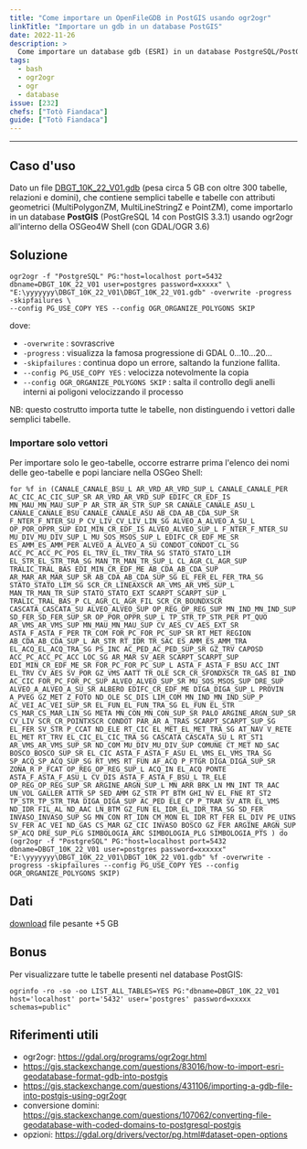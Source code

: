 ```yaml
---
title: "Come importare un OpenFileGDB in PostGIS usando ogr2ogr"
linkTitle: "Importare un gdb in un database PostGIS"
date: 2022-11-26
description: >
  Come importare un database gdb (ESRI) in un database PostgreSQL/PostGIS
tags:
  - bash
  - ogr2ogr
  - ogr
  - database
issue: [232]
chefs: ["Totò Fiandaca"]
guide: ["Totò Fiandaca"]
---
```


---

## Caso d'uso

Dato un file [DBGT_10K_22_V01.gdb](https://www.sardegnageoportale.it/index.php?xsl=2420&s=40&v=9&c=95645&es=6603&na=1&n=100&esp=1&tb=14401) (pesa circa 5 GB con oltre 300 tabelle, relazioni e domini), che contiene semplici tabelle e tabelle con attributi geometrici (MultiPolygonZM, MultiLineStringZ e PointZM), come importarlo in un database **PostGIS** (PostGreSQL 14 con PostGIS 3.3.1) usando ogr2ogr all'interno della OSGeo4W Shell (con GDAL/OGR 3.6)

## Soluzione

```
ogr2ogr -f "PostgreSQL" PG:"host=localhost port=5432 dbname=DBGT_10K_22_V01 user=postgres password=xxxxx" \
"E:\yyyyyyy\DBGT_10K_22_V01\DBGT_10K_22_V01.gdb" -overwrite -progress -skipfailures \
--config PG_USE_COPY YES --config OGR_ORGANIZE_POLYGONS SKIP
```

dove:
- `-overwrite` : sovrascrive
- `-progress` : visualizza la famosa progressione di GDAL 0...10...20...
- `-skipfailures` : continua dopo un errore, saltando la funzione fallita.
- `--config PG_USE_COPY YES` : velocizza notevolmente la copia
- `--config OGR_ORGANIZE_POLYGONS SKIP` : salta il controllo degli anelli interni ai poligoni velocizzando il processo

NB: questo costrutto importa tutte le tabelle, non distinguendo i vettori dalle semplici tabelle.

### Importare solo vettori

Per importare solo le geo-tabelle, occorre estrarre prima l'elenco dei nomi delle geo-tabelle e popi lanciare nella OSGeo Shell:

```
for %f in (CANALE_CANALE_BSU_L AR_VRD_AR_VRD_SUP_L CANALE_CANALE_PER AC_CIC_AC_CIC_SUP_SR AR_VRD_AR_VRD_SUP EDIFC_CR_EDF_IS MN_MAU_MN_MAU_SUP_P AR_STR_AR_STR_SUP_SR CANALE_CANALE_ASU_L CANALE_CANALE_BSU CANALE_CANALE_ASU AB_CDA_AB_CDA_SUP_SR F_NTER_F_NTER_SU_P CV_LIV_CV_LIV_LIN_SG ALVEO_A_ALVEO_A_SU_L OP_POR_OPPR_SUP EDI_MIN_CR_EDF_IS ALVEO_ALVEO_SUP_L F_NTER_F_NTER_SU MU_DIV_MU_DIV_SUP_L MU_SOS_MSOS_SUP_L EDIFC_CR_EDF_ME_SR ES_AMM_ES_AMM_PER ALVEO_A_ALVEO_A_SU CONDOT_CONDOT_CL_SG ACC_PC_ACC_PC_POS EL_TRV_EL_TRV_TRA_SG STATO_STATO_LIM EL_STR_EL_STR_TRA_SG MAN_TR_MAN_TR_SUP_L CL_AGR_CL_AGR_SUP TRALIC_TRAL_BAS EDI_MIN_CR_EDF_ME AB_CDA_AB_CDA_SUP AR_MAR_AR_MAR_SUP_SR AB_CDA_AB_CDA_SUP_SG EL_FER_EL_FER_TRA_SG STATO_STATO_LIM_SG SCR_CR_LINEAXSCR AR_VMS_AR_VMS_SUP_L MAN_TR_MAN_TR_SUP STATO_STATO_EXT SCARPT_SCARPT_SUP_L TRALIC_TRAL_BAS_P CL_AGR_CL_AGR_FIL SCR_CR_BOUNDXSCR CASCATA_CASCATA_SU ALVEO_ALVEO_SUP OP_REG_OP_REG_SUP MN_IND_MN_IND_SUP SD_FER_SD_FER_SUP_SR OP_POR_OPPR_SUP_L TP_STR_TP_STR_PER PT_QUO AR_VMS_AR_VMS_SUP MN_MAU_MN_MAU_SUP CV_AES_CV_AES_EXT_SR ASTA_F_ASTA_F_PER TR_COM FOR_PC_FOR_PC_SUP_SR RT_MET REGION AB_CDA_AB_CDA_SUP_L AR_STR RT_IDR TR_SAC ES_AMM_ES_AMM_TRA EL_ACQ_EL_ACQ_TRA_SG PS_INC AC_PED_AC_PED_SUP_SR GZ_TRV CAPOSD ACC_PC_ACC_PC_ACC LOC_SG AR_MAR SV_AER SCARPT_SCARPT_SUP EDI_MIN_CR_EDF_ME_SR FOR_PC_FOR_PC_SUP_L ASTA_F_ASTA_F_BSU ACC_INT EL_TRV CV_AES SV_POR GZ_VMS AATT TR_OLE SCR_CR_SFONDXSCR TR_GAS BI_IND AC_CIC FOR_PC_FOR_PC_SUP ALVEO_ALVEO_SUP_SR MU_SOS_MSOS_SUP DRE_SUP ALVEO_A_ALVEO_A_SU_SR ALBERO EDIFC_CR_EDF_ME DIGA_DIGA_SUP_L PROVIN A_PVEG GZ_MET Z_FOTO ND_OLE SC_DIS LIM_COM MN_IND_MN_IND_SUP_P AC_VEI_AC_VEI_SUP_SR EL_FUN_EL_FUN_TRA_SG EL_FUN EL_STR CS_MAR_CS_MAR_LIN_SG META MN_CON_MN_CON_SUP_SR PALO ARGINE_ARGN_SUP_SR CV_LIV SCR_CR_POINTXSCR CONDOT PAR_AR A_TRAS SCARPT_SCARPT_SUP_SG EL_FER SV_STR P_CCAT ND_ELE RT_CIC EL_MET_EL_MET_TRA_SG AT_NAV V_RETE EL_MET RT_TRV EL_CIC_EL_CIC_TRA_SG CASCATA_CASCATA_SU_L RT_ST1 AR_VMS_AR_VMS_SUP_SR ND_COM MU_DIV_MU_DIV_SUP COMUNE CT_MET ND_SAC BOSCO_BOSCO_SUP_SR EL_CIC ASTA_F_ASTA_F_ASU EL_VMS_EL_VMS_TRA_SG SP_ACQ_SP_ACQ_SUP_SG RT_VMS RT_FUN AF_ACQ P_FTGR DIGA_DIGA_SUP_SR ZONA_R P_FCAT OP_REG_OP_REG_SUP_L ACQ_IN EL_ACQ PONTE ASTA_F_ASTA_F_ASU_L CV_DIS ASTA_F_ASTA_F_BSU_L TR_ELE OP_REG_OP_REG_SUP_SR ARGINE_ARGN_SUP_L MN_ARR BRK_LN MN_INT TR_AAC UN_VOL GALLER ATTR_SP SED_AMM GZ_STR PT_BTM GHI_NV EL_FNE RT_ST2 TP_STR_TP_STR_TRA DIGA_DIGA_SUP AC_PED ELE_CP P_TRAR SV_ATR EL_VMS ND_IDR FIL_AL ND_AAC LN_BTM GZ_FUN EL_IDR_EL_IDR_TRA_SG SD_FER INVASO_INVASO_SUP_SG MN_CON RT_IDN CM_MON EL_IDR RT_FER EL_DIV PE_UINS SV_FER AC_VEI ND_GAS CS_MAR GZ_CIC INVASO BOSCO GZ_FER ARGINE_ARGN_SUP SP_ACQ DRE_SUP_PLG SIMBOLOGIA_ARC SIMBOLOGIA_PLG SIMBOLOGIA_PTS ) do (ogr2ogr -f "PostgreSQL" PG:"host=localhost port=5432 dbname=DBGT_10K_22_V01 user=postgres password=xxxxxx" "E:\yyyyyyy\DBGT_10K_22_V01\DBGT_10K_22_V01.gdb" %f -overwrite -progress -skipfailures --config PG_USE_COPY YES --config OGR_ORGANIZE_POLYGONS SKIP)
```

## Dati

[download](https://www.sardegnageoportale.it/index.php?xsl=2420&s=40&v=9&c=95645&es=6603&na=1&n=100&esp=1&tb=14401) file pesante +5 GB

## Bonus

Per visualizzare tutte le tabelle presenti nel database PostGIS:

```
ogrinfo -ro -so -oo LIST_ALL_TABLES=YES PG:"dbname=DBGT_10K_22_V01 host='localhost' port='5432' user='postgres' password=xxxxx schemas=public"
```

## Riferimenti utili

- ogr2ogr: <https://gdal.org/programs/ogr2ogr.html>
- <https://gis.stackexchange.com/questions/83016/how-to-import-esri-geodatabase-format-gdb-into-postgis>
- <https://gis.stackexchange.com/questions/431106/importing-a-gdb-file-into-postgis-using-ogr2ogr>
- conversione domini: <https://gis.stackexchange.com/questions/107062/converting-file-geodatabase-with-coded-domains-to-postgresql-postgis>
- opzioni: <https://gdal.org/drivers/vector/pg.html#dataset-open-options>

